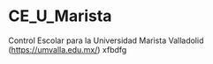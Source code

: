 # CE_U_Marista
Control Escolar para la Universidad Marista Valladolid (https://umvalla.edu.mx/)
xfbdfg